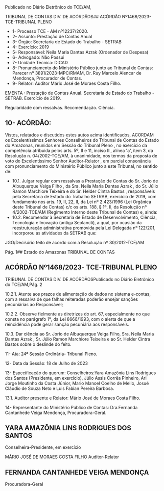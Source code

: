 Publicado  no  Diário  Eletrônico do TCE/AM,

TRIBUNAL DE CONTAS DIV. DE ACÓRDÃOS## ACÓRDÃO Nº1468/2023- TCE-TRIBUNAL PLENO

- 1- Processo TCE - AM nº12237/2020.
- 2- Assunto: Prestação de Contas Anual
- 3- Órgão: Secretaria de Estado do Trabalho - SETRAB
- 4- Exercício: 2019
- 5- Responsável: Neila Maria Dantas Azrak (Ordenador de Despesa)
- 6- Advogado: Não Possui
- 7- Unidade Técnica: DICAD
- 8- Pronunciamento  do  Ministério  Público  junto  ao  Tribunal  de  Contas: Parecer  nº 3891/2023-MPC/RMAM,  Dr.  Ruy  Marcelo  Alencar  de  Mendonça,  Procurador  de Contas.
- 9- Relator: Auditor Mário José de Moraes Costa Filho.

EMENTA :  Prestação  de  Contas  Anual.  Secretaria de  Estado  do  Trabalho  -  SETRAB.  Exercício  de 2019.

Regularidade com ressalvas. Recomendação. Ciência.

## 10-  ACÓRDÃO:

Vistos, relatados e discutidos estes autos acima identificados, ACORDAM os Excelentíssimos Senhores Conselheiros do Tribunal de Contas do Estado do Amazonas, reunidos em Sessão do Tribunal Pleno , no exercício da competência atribuída pelos arts. 5º, II e 11, inciso III, alínea 'a', item 3, da Resolução n. 04/2002-TCE/AM, à unanimidade, nos  termos  da  proposta  de  voto  do  Excelentíssimo  Senhor  Auditor-Relator ,  em  parcial consonância com pronunciamento do Ministério Público junto a este Tribunal, no sentido de:

- 10.1. Julgar regular com ressalvas a Prestação de Contas do Sr. Jorio de Albuquerque Veiga  Filho ,  da Sra.  Neila  Maria  Dantas  Azrak , do Sr.  Júlio  Ramon  Marchiore  Teixeira e  do Sr.  Helder  Cintra Bastos , responsáveis  pela  Secretaria  de  Estado  do  Trabalho  SETRAB, exercício de 2019, com fundamento nos arts. 19, II, 22, II, da Lei nº 2.423/1996 (Lei Orgânica deste Tribunal de Contas) c/c os arts.  188,  §  1º,  II,  da  Resolução  nº  4/2002-TCE/AM  (Regimento Interno deste Tribunal de Contas) e, ainda:
- 10.2. Recomendar à  Secretaria  de  Estado  de  Desenvolvimento,  Ciência, Tecnologia  e  Inovação  (antiga  Seplancti),  a  qual, por  ocasião  da reestruturação administrativa promovida pela Lei Delegada nº 122/201, incorporou as atividades da SETRAB que:

JGO/Decisório feito de acordo com a Resolução nº 30/2012-TCE/AM

Pág. 1## Estado do Amazonas TRIBUNAL DE CONTAS

## ACÓRDÃO Nº1468/2023- TCE-TRIBUNAL PLENO

TRIBUNAL DE CONTAS DIV. DE ACÓRDÃOSPublicado  no  Diário  Eletrônico do TCE/AM,Pág. 2

10.2.1. Atente aos prazos de alimentação de dados no sistema e-contas, com  a ressalva de que falhas reiteradas poderão ensejar sanções pecuniárias ao Responsável;

10.2.2. Observe fielmente as diretrizes do art. 67, especialmente  no  que  consta  no  parágrafo  1º,  da  Lei 8666/1993,  com  o  alerta  de  que  a  reincidência  pode gerar sanção pecuniária aos responsáveis.

10.3. Dar ciência ao Sr. Jorio de Albuquerque Veiga Filho, Sra. Neila Maria Dantas Azrak , Sr. Júlio Ramon Marchiore Teixeira e ao Sr. Helder Cintra Bastos sobre o deslinde do feito.

11-  Ata: 24ª Sessão Ordinária- Tribunal Pleno.

12-  Data da Sessão: 18 de Julho de 2023

13-  Especificação do quorum: Conselheiros:Yara Amazônia Lins Rodrigues dos Santos (Presidente, em exercício), Júlio Assis Corrêa Pinheiro, Ari Jorge Moutinho da Costa Júnior,  Mario  Manoel  Coelho  de  Mello,  Josué  Cláudio  de  Souza  Neto  e  Luis  Fabian Pereira Barbosa.

13.1. Auditor presente e Relator: Mário José de Moraes Costa Filho.

14-  Representante do Ministério Público de Contas: Dra.Fernanda Cantanhede Veiga Mendonça, Procuradora-Geral.

## YARA AMAZÔNIA LINS RODRIGUES DOS SANTOS

Conselheira-Presidente, em exercício

MÁRIO JOSÉ DE MORAES COSTA FILHO Auditor-Relator

## FERNANDA CANTANHEDE VEIGA MENDONÇA

Procuradora-Geral